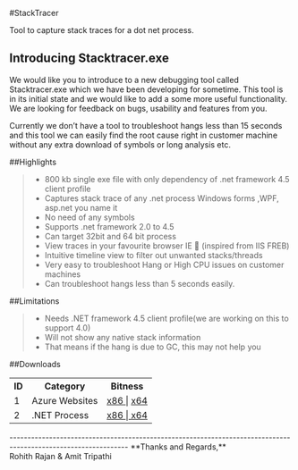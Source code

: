 #StackTracer

<p>Tool to capture stack traces for a dot net process.</p>

Introducing Stacktracer.exe
-------------------------------
<p>We would like you to introduce to a new debugging tool called Stacktracer.exe which we have been developing for sometime. This tool is in its initial state and we would like to add a some more useful  functionality. We are looking for feedback on bugs, usability and features from you. </p>

<p>Currently we don’t have a tool to troubleshoot hangs less than 15 seconds and this tool we can easily find the root cause right in customer machine without any extra download of symbols or long analysis  etc.</p>	


##Highlights

>*	800 kb single exe file with only dependency of .net framework 4.5 client profile
>*	Captures stack trace of any .net process Windows forms ,WPF, asp.net you name it 
>*	No need of any symbols
>*	Supports .net framework 2.0 to 4.5
>*	Can target 32bit and 64 bit process
>*	View traces in your favourite browser IE  (inspired from IIS FREB)
>*	Intuitive timeline view to filter out unwanted stacks/threads
>*	Very easy to troubleshoot Hang or High CPU issues on customer machines
>*	Can troubleshoot hangs less than 5 seconds easily.	


##Limitations

>*	Needs .NET framework 4.5 client profile(we are working on this to support 4.0)
>*	Will not show any native stack information
>*	That means if the hang is due to GC, this may not help you	

##Downloads
<table>
  <tr>
    <th>ID</th><th>Category</th><th>Bitness</th>
  </tr>
  <tr>
    <td>1</td><td>Azure Websites</td><td><a href="https://onedrive.live.com/download?resid=ADDED4FD84D96960%21249">x86 </a> | <a href="https://onedrive.live.com/download?resid=ADDED4FD84D96960%21252"> x64 </a></td>
  </tr>
  <tr>
    <td>2</td><td>.NET Process</td><td><a href="https://onedrive.live.com/download?resid=ADDED4FD84D96960%21251">x86 </a> |<a href="https://onedrive.live.com/download?resid=ADDED4FD84D96960%21250"> x64 </a></td>
  </tr>
</table>
---------------------------------------------------------------------------------------------------------------
**Thanks and Regards,**
<br/>
Rohith Rajan & Amit Tripathi
	
